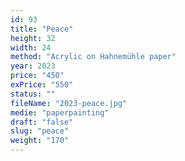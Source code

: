 ```yaml
---
id: 93
title: "Peace"
height: 32
width: 24
method: "Acrylic on Hahnemühle paper"
year: 2023
price: "450"
exPrice: "550"
status: ""
fileName: "2023-peace.jpg"
medie: "paperpainting"
draft: "false"
slug: "peace"
weight: "170"
---
```


